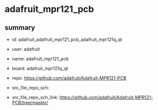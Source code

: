# adafruit_mpr121_pcb
 
## summary 
* id: adafruit_adafruit_mpr121_pcb_adafruit_mpr121q_qt
* user: adafruit
* name: adafruit_mpr121_pcb
* board: adafruit_mpr121q_qt
* repo: https://github.com/adafruit/Adafruit-MPR121-PCB



* src_file_repo_sch: 
* src_file_repo_sch_link: https://github.com/adafruit/Adafruit-MPR121-PCB/tree/master/




